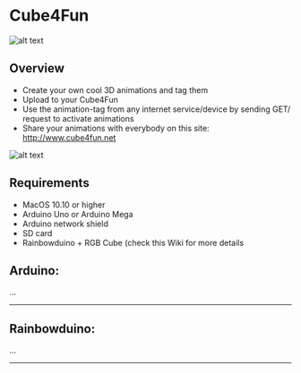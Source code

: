Cube4Fun
==================

![alt text][logo]

Overview
--------------------------------------
* Create your own cool 3D animations and tag them
* Upload to your Cube4Fun
* Use the animation-tag from any internet service/device by sending GET/  request to activate animations
* Share your animations with everybody on this site: http://www.cube4fun.net

![alt text][overview1]

Requirements
--------------------------------------
* MacOS 10.10 or higher
* Arduino Uno or Arduino Mega
* Arduino network shield
* SD card
* Rainbowduino + RGB Cube (check this Wiki for more details

Arduino:
--------------------------------------

...

----

Rainbowduino:
--------------------------------------

...

----



[logo]: http://cube4fun.net/public/Cube6-128j.png "Logo"
[overview1]: http://cube4fun.net/public/Overview-Pic1.png "Overview"
